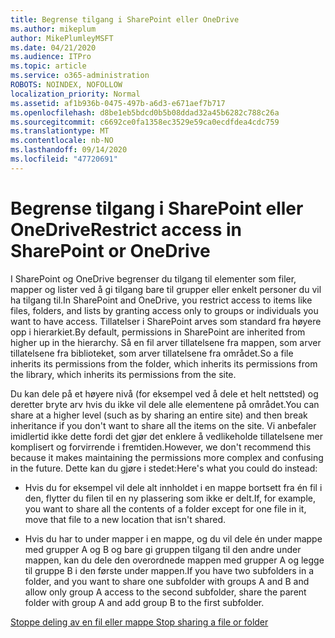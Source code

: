 ```yaml
---
title: Begrense tilgang i SharePoint eller OneDrive
ms.author: mikeplum
author: MikePlumleyMSFT
ms.date: 04/21/2020
ms.audience: ITPro
ms.topic: article
ms.service: o365-administration
ROBOTS: NOINDEX, NOFOLLOW
localization_priority: Normal
ms.assetid: af1b936b-0475-497b-a6d3-e671aef7b717
ms.openlocfilehash: d8be1eb5bdcd0b5b08ddad32a45b6282c788c26a
ms.sourcegitcommit: c6692ce0fa1358ec3529e59ca0ecdfdea4cdc759
ms.translationtype: MT
ms.contentlocale: nb-NO
ms.lasthandoff: 09/14/2020
ms.locfileid: "47720691"
---
```

# <a name="restrict-access-in-sharepoint-or-onedrive"></a><span data-ttu-id="52766-102">Begrense tilgang i SharePoint eller OneDrive</span><span class="sxs-lookup"><span data-stu-id="52766-102">Restrict access in SharePoint or OneDrive</span></span>

<span data-ttu-id="52766-103">I SharePoint og OneDrive begrenser du tilgang til elementer som filer, mapper og lister ved å gi tilgang bare til grupper eller enkelt personer du vil ha tilgang til.</span><span class="sxs-lookup"><span data-stu-id="52766-103">In SharePoint and OneDrive, you restrict access to items like files, folders, and lists by granting access only to groups or individuals you want to have access.</span></span> <span data-ttu-id="52766-104">Tillatelser i SharePoint arves som standard fra høyere opp i hierarkiet.</span><span class="sxs-lookup"><span data-stu-id="52766-104">By default, permissions in SharePoint are inherited from higher up in the hierarchy.</span></span> <span data-ttu-id="52766-105">Så en fil arver tillatelsene fra mappen, som arver tillatelsene fra biblioteket, som arver tillatelsene fra området.</span><span class="sxs-lookup"><span data-stu-id="52766-105">So a file inherits its permissions from the folder, which inherits its permissions from the library, which inherits its permissions from the site.</span></span>
  
<span data-ttu-id="52766-106">Du kan dele på et høyere nivå (for eksempel ved å dele et helt nettsted) og deretter bryte arv hvis du ikke vil dele alle elementene på området.</span><span class="sxs-lookup"><span data-stu-id="52766-106">You can share at a higher level (such as by sharing an entire site) and then break inheritance if you don't want to share all the items on the site.</span></span> <span data-ttu-id="52766-107">Vi anbefaler imidlertid ikke dette fordi det gjør det enklere å vedlikeholde tillatelsene mer komplisert og forvirrende i fremtiden.</span><span class="sxs-lookup"><span data-stu-id="52766-107">However, we don't recommend this because it makes maintaining the permissions more complex and confusing in the future.</span></span> <span data-ttu-id="52766-108">Dette kan du gjøre i stedet:</span><span class="sxs-lookup"><span data-stu-id="52766-108">Here's what you could do instead:</span></span>
  
- <span data-ttu-id="52766-109">Hvis du for eksempel vil dele alt innholdet i en mappe bortsett fra én fil i den, flytter du filen til en ny plassering som ikke er delt.</span><span class="sxs-lookup"><span data-stu-id="52766-109">If, for example, you want to share all the contents of a folder except for one file in it, move that file to a new location that isn't shared.</span></span>
    
- <span data-ttu-id="52766-110">Hvis du har to under mapper i en mappe, og du vil dele én under mappe med grupper A og B og bare gi gruppen tilgang til den andre under mappen, kan du dele den overordnede mappen med grupper A og legge til gruppe B i den første under mappen.</span><span class="sxs-lookup"><span data-stu-id="52766-110">If you have two subfolders in a folder, and you want to share one subfolder with groups A and B and allow only group A access to the second subfolder, share the parent folder with group A and add group B to the first subfolder.</span></span>
    
[<span data-ttu-id="52766-111">Stoppe deling av en fil eller mappe </span><span class="sxs-lookup"><span data-stu-id="52766-111">Stop sharing a file or folder </span></span>](https://go.microsoft.com/fwlink/?linkid=2008861)
  


